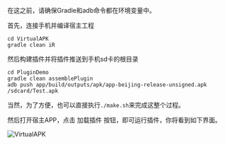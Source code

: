 在这之前，请确保Gradle和adb命令都在环境变量中。

首先，连接手机并编译宿主工程
```
cd VirtualAPK
gradle clean iR
```

然后构建插件并将插件推送到手机sd卡的根目录
```
cd PluginDemo
gradle clean assemblePlugin
adb push app/build/outputs/apk/app-beijing-release-unsigned.apk /sdcard/Test.apk
```
当然，为了方便，也可以直接执行```./make.sh```来完成这整个过程。

然后打开宿主APP，点击 加载插件 按钮，即可运行插件，你将看到如下界面。

![VirtualAPK](https://github.com/didi/VirtualAPK/raw/master/imgs/demo-2.png)